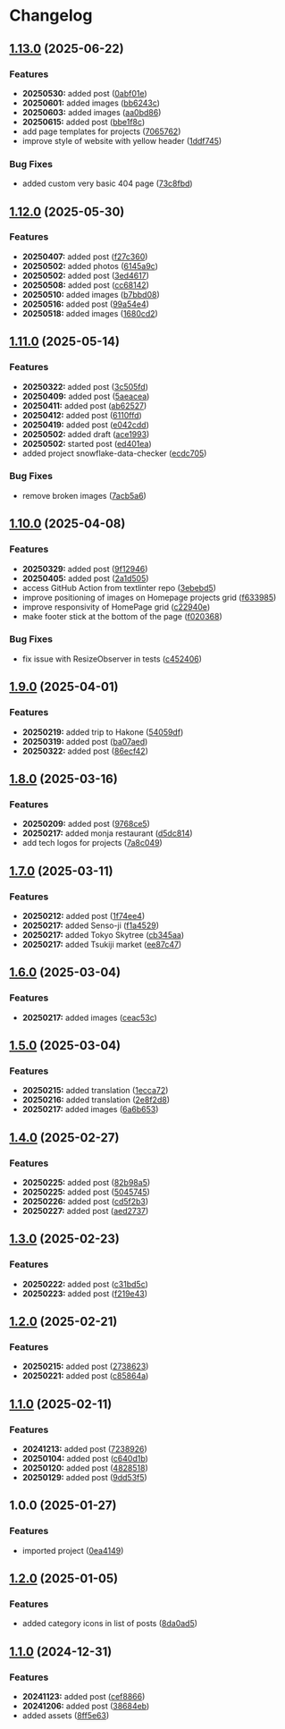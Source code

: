 # Changelog

## [1.13.0](https://github.com/samdouble/samdouble.github.io/compare/v1.12.0...v1.13.0) (2025-06-22)


### Features

* **20250530:** added post ([0abf01e](https://github.com/samdouble/samdouble.github.io/commit/0abf01e076d959bd3c7045f7efac13760cea7fc4))
* **20250601:** added images ([bb6243c](https://github.com/samdouble/samdouble.github.io/commit/bb6243cc7a085850c3c3e9f43c5f9d26e081c0b0))
* **20250603:** added images ([aa0bd86](https://github.com/samdouble/samdouble.github.io/commit/aa0bd86836dff1a53ade77caa48865dcbaf4e3d0))
* **20250615:** added post ([bbe1f8c](https://github.com/samdouble/samdouble.github.io/commit/bbe1f8c8f3f9a1ec127bdbc8817d329f277f3b9b))
* add page templates for projects ([7065762](https://github.com/samdouble/samdouble.github.io/commit/7065762051aac12508c4cac99725f5ac86243720))
* improve style of website with yellow header ([1ddf745](https://github.com/samdouble/samdouble.github.io/commit/1ddf7456ca204a98b240d3e01303a3ff96fffe67))


### Bug Fixes

* added custom very basic 404 page ([73c8fbd](https://github.com/samdouble/samdouble.github.io/commit/73c8fbdf4744620d7b038e1c97182cf0a06e0611))

## [1.12.0](https://github.com/samdouble/samdouble.github.io/compare/v1.11.0...v1.12.0) (2025-05-30)


### Features

* **20250407:** added post ([f27c360](https://github.com/samdouble/samdouble.github.io/commit/f27c360be52bcbd811f8f6d14f22fabde834a85b))
* **20250502:** added photos ([6145a9c](https://github.com/samdouble/samdouble.github.io/commit/6145a9cac63e54d4a6ff3a2a8cd38ffa81b22044))
* **20250502:** added post ([3ed4617](https://github.com/samdouble/samdouble.github.io/commit/3ed4617a727e20049ef3bbf9139a2b94bea87c71))
* **20250508:** added post ([cc68142](https://github.com/samdouble/samdouble.github.io/commit/cc68142d72138dfbb9f4c5ec74a98fbba105cec6))
* **20250510:** added images ([b7bbd08](https://github.com/samdouble/samdouble.github.io/commit/b7bbd0815c300d120f16e80395964e4b57f00d3d))
* **20250516:** added post ([99a54e4](https://github.com/samdouble/samdouble.github.io/commit/99a54e42d3fa42cf3d44e8b1125a5539396fd42a))
* **20250518:** added images ([1680cd2](https://github.com/samdouble/samdouble.github.io/commit/1680cd298344aa932f2f20086769f9235e4f489d))

## [1.11.0](https://github.com/samdouble/samdouble.github.io/compare/v1.10.0...v1.11.0) (2025-05-14)


### Features

* **20250322:** added post ([3c505fd](https://github.com/samdouble/samdouble.github.io/commit/3c505fd01a4e2320ded8a6317f5d77d5f82efb98))
* **20250409:** added post ([5aeacea](https://github.com/samdouble/samdouble.github.io/commit/5aeaceadb7d4413dc2a89323fea695afaa2fb15e))
* **20250411:** added post ([ab62527](https://github.com/samdouble/samdouble.github.io/commit/ab62527aff384e94ee2e166a8fcf2a2b766c8b9c))
* **20250412:** added post ([6110ffd](https://github.com/samdouble/samdouble.github.io/commit/6110ffd02754813d6b14237019eba80c0a2c0055))
* **20250419:** added post ([e042cdd](https://github.com/samdouble/samdouble.github.io/commit/e042cddea22e50c20953d191fd77b4cfcd9b23ce))
* **20250502:** added draft ([ace1993](https://github.com/samdouble/samdouble.github.io/commit/ace1993e1c740f6f32efc006e6b9e80c012004ca))
* **20250502:** started post ([ed401ea](https://github.com/samdouble/samdouble.github.io/commit/ed401eacedb254943b3479ea180fcc6a9edda55d))
* added project snowflake-data-checker ([ecdc705](https://github.com/samdouble/samdouble.github.io/commit/ecdc7054e77c8181f554ec6cb8d4115d2abe669d))


### Bug Fixes

* remove broken images ([7acb5a6](https://github.com/samdouble/samdouble.github.io/commit/7acb5a6b477d9880c2169626c99c3395b5bfa9c7))

## [1.10.0](https://github.com/samdouble/samdouble.github.io/compare/v1.9.0...v1.10.0) (2025-04-08)


### Features

* **20250329:** added post ([9f12946](https://github.com/samdouble/samdouble.github.io/commit/9f12946a79b7f8b55db9c7fb74cbe41c3802aca9))
* **20250405:** added post ([2a1d505](https://github.com/samdouble/samdouble.github.io/commit/2a1d5058c5dbdefa3527c625169ac76c291f769b))
* access GitHub Action from textlinter repo ([3ebebd5](https://github.com/samdouble/samdouble.github.io/commit/3ebebd5b67d978ac2265a93da6c5147caa47056e))
* improve positioning of images on Homepage projects grid ([f633985](https://github.com/samdouble/samdouble.github.io/commit/f633985bcce12bc6995e17f605af9beffc5338a4))
* improve responsivity of HomePage grid ([c22940e](https://github.com/samdouble/samdouble.github.io/commit/c22940e21b3aa42d450ddbee971ddf6a0702aab0))
* make footer stick at the bottom of the page ([f020368](https://github.com/samdouble/samdouble.github.io/commit/f02036841b2668a07936c7e8231d865f838fc51b))


### Bug Fixes

* fix issue with ResizeObserver in tests ([c452406](https://github.com/samdouble/samdouble.github.io/commit/c452406e80e899f93c4f547c424bf7939d3ecb72))

## [1.9.0](https://github.com/samdouble/samdouble.github.io/compare/v1.8.0...v1.9.0) (2025-04-01)


### Features

* **20250219:** added trip to Hakone ([54059df](https://github.com/samdouble/samdouble.github.io/commit/54059df38648ce00a44adc967088bec6525462f4))
* **20250319:** added post ([ba07aed](https://github.com/samdouble/samdouble.github.io/commit/ba07aed2e35e4909d18c44f32bb7c44de52cfd80))
* **20250322:** added post ([86ecf42](https://github.com/samdouble/samdouble.github.io/commit/86ecf4262e564c5cf50e3b3cf5af064311fd6b77))

## [1.8.0](https://github.com/samdouble/samdouble.github.io/compare/v1.7.0...v1.8.0) (2025-03-16)


### Features

* **20250209:** added post ([9768ce5](https://github.com/samdouble/samdouble.github.io/commit/9768ce53e502dfb34519c7ccb48e8701026c1c43))
* **20250217:** added monja restaurant ([d5dc814](https://github.com/samdouble/samdouble.github.io/commit/d5dc814975986d31d2cda3425062aa6d8f08aa03))
* add tech logos for projects ([7a8c049](https://github.com/samdouble/samdouble.github.io/commit/7a8c0494ef49b9bc0c72e74882f86911858f6ae8))

## [1.7.0](https://github.com/samdouble/samdouble.github.io/compare/v1.6.0...v1.7.0) (2025-03-11)


### Features

* **20250212:** added post ([1f74ee4](https://github.com/samdouble/samdouble.github.io/commit/1f74ee4a0f9bcc4eaa20a1d1bf59d64602dc0970))
* **20250217:** added Senso-ji ([f1a4529](https://github.com/samdouble/samdouble.github.io/commit/f1a4529927e7afcd876ab48d6c6f822222d1c1e2))
* **20250217:** added Tokyo Skytree ([cb345aa](https://github.com/samdouble/samdouble.github.io/commit/cb345aa43029fe2cbfdd243cefc037616089b1c6))
* **20250217:** added Tsukiji market ([ee87c47](https://github.com/samdouble/samdouble.github.io/commit/ee87c474a410cefcd1b055447deae60d5f0bea67))

## [1.6.0](https://github.com/samdouble/samdouble.github.io/compare/v1.5.0...v1.6.0) (2025-03-04)


### Features

* **20250217:** added images ([ceac53c](https://github.com/samdouble/samdouble.github.io/commit/ceac53c20f54e241213b5ad3b9affbb5e0c2ce6a))

## [1.5.0](https://github.com/samdouble/samdouble.github.io/compare/v1.4.0...v1.5.0) (2025-03-04)


### Features

* **20250215:** added translation ([1ecca72](https://github.com/samdouble/samdouble.github.io/commit/1ecca72344f5d8092fa86858c22173fac6952bae))
* **20250216:** added translation ([2e8f2d8](https://github.com/samdouble/samdouble.github.io/commit/2e8f2d8aa8893a1ad6ecb54c22fca0b2420cd63b))
* **20250217:** added images ([6a6b653](https://github.com/samdouble/samdouble.github.io/commit/6a6b6535ed07b5600a83d52eccc7f166358c744f))

## [1.4.0](https://github.com/samdouble/samdouble.github.io/compare/v1.3.0...v1.4.0) (2025-02-27)


### Features

* **20250225:** added post ([82b98a5](https://github.com/samdouble/samdouble.github.io/commit/82b98a540a75373738b0d1a9cd4fb092847c2141))
* **20250225:** added post ([5045745](https://github.com/samdouble/samdouble.github.io/commit/504574504e40e57b20c4ad2b6465663964db86e1))
* **20250226:** added post ([cd5f2b3](https://github.com/samdouble/samdouble.github.io/commit/cd5f2b3932adf7d812c9baa0b4a5821f00d464fd))
* **20250227:** added post ([aed2737](https://github.com/samdouble/samdouble.github.io/commit/aed27374eef29ca389a4f26bc893c22285f2c50b))

## [1.3.0](https://github.com/samdouble/samdouble.github.io/compare/v1.2.0...v1.3.0) (2025-02-23)


### Features

* **20250222:** added post ([c31bd5c](https://github.com/samdouble/samdouble.github.io/commit/c31bd5c32f774e19774025ed57dd3cd5399bca89))
* **20250223:** added post ([f219e43](https://github.com/samdouble/samdouble.github.io/commit/f219e430c07cf413f9e62d3eff3d6b25dd15a9e0))

## [1.2.0](https://github.com/samdouble/samdouble.github.io/compare/v1.1.0...v1.2.0) (2025-02-21)


### Features

* **20250215:** added post ([2738623](https://github.com/samdouble/samdouble.github.io/commit/2738623ba17d0ced97b63e83ea8fe0894c104229))
* **20250221:** added post ([c85864a](https://github.com/samdouble/samdouble.github.io/commit/c85864a0919bd2a6154943cad7d23607ef305733))

## [1.1.0](https://github.com/samdouble/samdouble.github.io/compare/v1.0.0...v1.1.0) (2025-02-11)


### Features

* **20241213:** added post ([7238926](https://github.com/samdouble/samdouble.github.io/commit/7238926806487c185f56fee8480faea6987225ea))
* **20250104:** added post ([c640d1b](https://github.com/samdouble/samdouble.github.io/commit/c640d1b03d35b0d02f73aa999309671762cf9779))
* **20250120:** added post ([4828518](https://github.com/samdouble/samdouble.github.io/commit/482851862e2a427a5fb40895a06deb3f3fc53f7d))
* **20250129:** added post ([9dd53f5](https://github.com/samdouble/samdouble.github.io/commit/9dd53f5396435ab07a03d139de436e7155438f9e))

## 1.0.0 (2025-01-27)


### Features

* imported project ([0ea4149](https://github.com/samdouble/samdouble.github.io/commit/0ea41498ba970dfc801720eb5e94e3e352e2035d))

## [1.2.0](https://github.com/samdouble/samdouble.github.io/compare/v1.1.0...v1.2.0) (2025-01-05)


### Features

* added category icons in list of posts ([8da0ad5](https://github.com/samdouble/samdouble.github.io/commit/8da0ad543cfe0d69d0cfbf8c4099a1b8dbfcfa06))

## [1.1.0](https://github.com/samdouble/samdouble.github.io/compare/1.0.9...v1.1.0) (2024-12-31)


### Features

* **20241123:** added post ([cef8866](https://github.com/samdouble/samdouble.github.io/commit/cef88669057f4018fd35fa9cb083ac146abc1720))
* **20241206:** added post ([38684eb](https://github.com/samdouble/samdouble.github.io/commit/38684ebfe8eac162e8d7fee9ac1d227a03082a7f))
* added assets ([8ff5e63](https://github.com/samdouble/samdouble.github.io/commit/8ff5e63f54a5a4b46a311315098ff42372b093a5))
